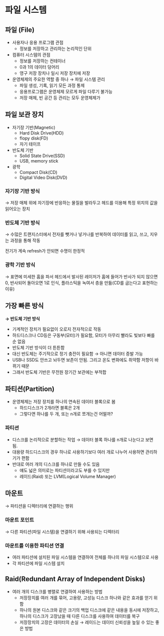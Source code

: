 # 파일 시스템

## 파일 (File)

- 사용자나 응용 프로그램 관점
    - 정보를 저장하고 관리하는 논리적인 단위
- 컴퓨터 시스템의 관점
    - 정보를 저장하는 컨테이너
    - 0과 1의 데이터 덩어리
    - 영구 저장 장치나 일시 저장 장치에 저장
- 운영체제의 주요한 역할 중 하나 → 파일 시스템 관리
    - 파일 생성, 기록, 읽기 모든 과정 통제
    - 응용프로그램은 운영체제 모르게 파일 다루기 불가능
    - 저장 매체, 빈 공간 등 관리는 모두 운영체제가

## 파일 보관 장치

- 자기장 기반(Magnetic)
    - Hard Disk Drive(HDD)
    - flopy disk(FD)
    - 자기 테이프
- 반도체 기반
    - Solid State Drive(SSD)
    - USB, memory stick
- 광학
    - Compact Disk(CD)
    - Digital Video Disk(DVD)

### 자기장 기반 방식

→ 저장 매체 위에 자기장에 반응하는 물질을 발라두고 헤드를 이용해 특정 위치의 값을 읽어오는 장치

### 반도체 기반 방식

→ 수많은 트랜지스터에서 전자를 뺏거나 넣거나를 반복하여 데이터를 읽고, 쓰고, 지우는 과정을 통해 작동

전기가 계속 refresh가 안되면 수명이 한정적

### 광학 기반 방식

→ 표면에 미세한 홈을 파서 헤드에서 발사된 레이저가 홈에 들어가 반사가 되지 않으면 0, 반사되어 돌아오면 1로 인식, 플라스틱을 녹여서 층을 만듦(CD를 굽는다고 표현하는 이유)

## 가장 빠른 방식

**→ 반도체 기반 방식**

- 기계적인 장치가 필요없이 오로지 전자적으로 작동
- 하드디스크나 CD등은 구동부(모터)가 필요함, 모터가 아무리 빨라도 빛보다 빠를 순 없음
- 반도체 기반 방식이 더 튼튼함
- 대신 반도체는 주기적으로 정기 충전이 필요함 → 아니면 데이터 증발 가능
- USB나 SSD도 안쓰고 놔두면 보존이 안됨. 그리고 온도 변화에도 취약함 저항이 바뀌기 때문
- 그래서 반도체 기반은 무전원 장기간 보관에는 부적합

## 파티션(Partition)

- 운영체제는 저장 장치를 하나의 연속된 데이터 블록으로 봄
    - 하드디스크가 2개라면 블록은 2개
    - 그렇다면 하나를 두 개, 또는 n개로 쪼개는건 어떨까?

### 파티션

- 디스크를 논리적으로 분할하는 작업 → 데이터 블록 하나를 n개로 나눈다고 보면 됨.
- 대용량 하드디스크의 경우 하나로 사용하기보다 여러 개로 나누어 사용하면 관리하기가 편함
- 반대로 여러 개의 디스크를 하나로 만들 수도 있음
    - 얘도 넓은 의미로는 파티션이라고도 부를 수 있지만
    - 레이드(Raid) 또는 LVM(Logical Volume Manager)

## 마운트

→ 파티션을 디렉터리에 연결하는 행위

### 마운트 포인트

→ 다른 파티션(파일 시스템)을 연결하기 위해 사용되는 디렉터리

### 마운트를 이용한 파티션 연결

- 여러 파티션에 설치된 파일 시스템을 연결하여 전체를 하나의 파일 시스템으로 사용
- 각 파티션에 파일 시스템 설치

## Raid(Redundant Array of Independent Disks)

- 여러 개의 디스크를 병렬로 연결하여 사용하는 방법
    - 저장장치를 여러 개를 묶어, 고용량, 고성능 디스크 하나와 같은 효과를 얻기 위함
    - 하나의 원본 디스크와 같은 크기의 백업 디스크에 같은 내용을 동시에 저장하고, 하나의 디스크가 고장났을 때 다른 디스크를 사용하여 데이터를 복구
    - 저장장치의 고장은 데이터의 손실 → 레이드는 데이터 신뢰성을 높일 수 있는 좋은 방법